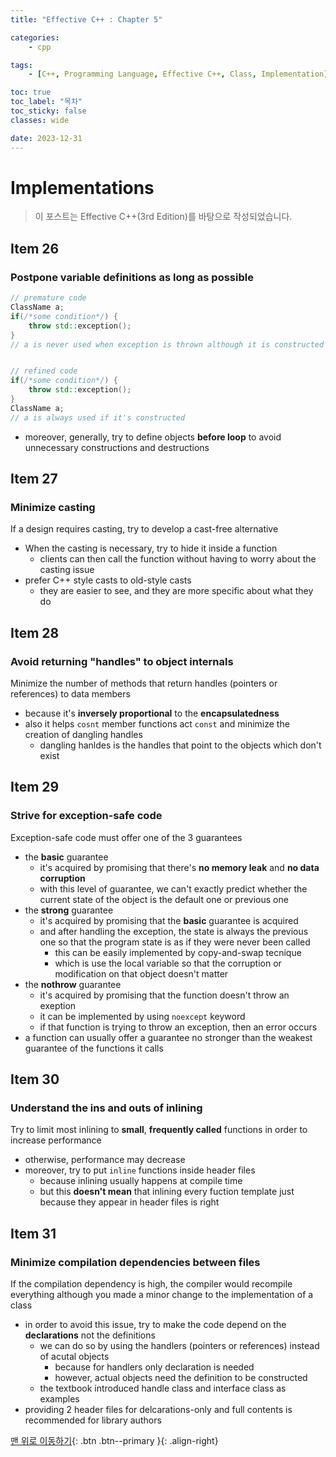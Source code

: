 ```yaml
---
title: "Effective C++ : Chapter 5"

categories:
    - cpp

tags:
    - [C++, Programming Language, Effective C++, Class, Implementation]

toc: true
toc_label: "목차"
toc_sticky: false
classes: wide

date: 2023-12-31
---
```


# Implementations

> 이 포스트는 Effective C++(3rd Edition)를 바탕으로 작성되었습니다.

## Item 26

### Postpone variable definitions as long as possible
```c++
// premature code
ClassName a;
if(/*some condition*/) {
    throw std::exception();
}
// a is never used when exception is thrown although it is constructed (unnecessary construction and destruction)


// refined code
if(/*some condition*/) {
    throw std::exception();
}
ClassName a;
// a is always used if it's constructed
```
- moreover, generally, try to define objects **before loop** to avoid unnecessary constructions and destructions


## Item 27

### Minimize casting
If a design requires casting, try to develop a cast-free alternative
- When the casting is necessary, try to hide it inside a function
    * clients can then call the function without having to worry about the casting issue
- prefer C++ style casts to old-style casts
    * they are easier to see, and they are more specific about what they do


## Item 28

### Avoid returning "handles" to object internals
Minimize the number of methods that return handles (pointers or references) to data members
- because it's **inversely proportional** to the **encapsulatedness**
- also it helps `cosnt` member functions act `const` and minimize the creation of dangling handles
    * dangling hanldes is the handles that point to the objects which don't exist


## Item 29

### Strive for exception-safe code
Exception-safe code must offer one of the 3 guarantees
- the **basic** guarantee
    * it's acquired by promising that there's **no memory leak** and **no data corruption**
    * with this level of guarantee, we can't exactly predict whether the current state of the object is the default one or previous one
- the **strong** guarantee
    * it's acquired by promising that the **basic** guarantee is acquired
    * and after handling the exception, the state is always the previous one so that the program state is as if they were never been called
        + this can be easily implemented by copy-and-swap tecnique
        + which is use the local variable so that the corruption or modification on that object doesn't matter
- the **nothrow** guarantee
    * it's acquired by promising that the function doesn't throw an exeption
    * it can be implemented by using `noexcept` keyword
    * if that function is trying to throw an exception, then an error occurs
- a function can usually offer a guarantee no stronger than the weakest guarantee of the functions it calls


## Item 30

### Understand the ins and outs of inlining
Try to limit most inlining to **small**, **frequently called** functions in order to increase performance
- otherwise, performance may decrease
- moreover, try to put `inline` functions inside header files
    * because inlining usually happens at compile time
    * but this **doesn't mean** that inlining every fuction template just because they appear in header files is right


## Item 31

### Minimize compilation dependencies between files
If the compilation dependency is high, the compiler would recompile everything although you made a minor change to the implementation of a class 
- in order to avoid this issue, try to make the code depend on the **declarations** not the definitions
    * we can do so by using the handlers (pointers or references) instead of acutal objects
        + because for handlers only declaration is needed
        + however, actual objects need the definition to be constructed
    * the textbook introduced handle class and interface class as examples
- providing 2 header files for delcarations-only and full contents is recommended for library authors 

[맨 위로 이동하기](#){: .btn .btn--primary }{: .align-right}